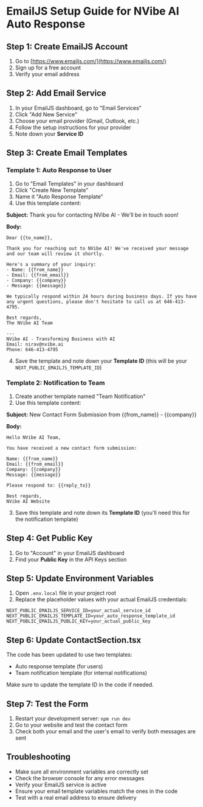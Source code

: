 # EmailJS Setup Guide for NVibe AI Auto Response

## Step 1: Create EmailJS Account
1. Go to [https://www.emailjs.com/](https://www.emailjs.com/)
2. Sign up for a free account
3. Verify your email address

## Step 2: Add Email Service
1. In your EmailJS dashboard, go to "Email Services"
2. Click "Add New Service"
3. Choose your email provider (Gmail, Outlook, etc.)
4. Follow the setup instructions for your provider
5. Note down your **Service ID**

## Step 3: Create Email Templates

### Template 1: Auto Response to User
1. Go to "Email Templates" in your dashboard
2. Click "Create New Template"
3. Name it "Auto Response Template"
4. Use this template content:

**Subject:** Thank you for contacting NVibe AI - We'll be in touch soon!

**Body:**
```
Dear {{to_name}},

Thank you for reaching out to NVibe AI! We've received your message and our team will review it shortly.

Here's a summary of your inquiry:
- Name: {{from_name}}
- Email: {{from_email}}
- Company: {{company}}
- Message: {{message}}

We typically respond within 24 hours during business days. If you have any urgent questions, please don't hesitate to call us at 646-413-4795.

Best regards,
The NVibe AI Team

---
NVibe AI - Transforming Business with AI
Email: nirav@nvibe.ai
Phone: 646-413-4795
```

4. Save the template and note down your **Template ID** (this will be your `NEXT_PUBLIC_EMAILJS_TEMPLATE_ID`)

### Template 2: Notification to Team
1. Create another template named "Team Notification"
2. Use this template content:

**Subject:** New Contact Form Submission from {{from_name}} - {{company}}

**Body:**
```
Hello NVibe AI Team,

You have received a new contact form submission:

Name: {{from_name}}
Email: {{from_email}}
Company: {{company}}
Message: {{message}}

Please respond to: {{reply_to}}

Best regards,
NVibe AI Website
```

3. Save this template and note down its **Template ID** (you'll need this for the notification template)

## Step 4: Get Public Key
1. Go to "Account" in your EmailJS dashboard
2. Find your **Public Key** in the API Keys section

## Step 5: Update Environment Variables
1. Open `.env.local` file in your project root
2. Replace the placeholder values with your actual EmailJS credentials:

```
NEXT_PUBLIC_EMAILJS_SERVICE_ID=your_actual_service_id
NEXT_PUBLIC_EMAILJS_TEMPLATE_ID=your_auto_response_template_id
NEXT_PUBLIC_EMAILJS_PUBLIC_KEY=your_actual_public_key
```

## Step 6: Update ContactSection.tsx
The code has been updated to use two templates:
- Auto response template (for users)
- Team notification template (for internal notifications)

Make sure to update the template ID in the code if needed.

## Step 7: Test the Form
1. Restart your development server: `npm run dev`
2. Go to your website and test the contact form
3. Check both your email and the user's email to verify both messages are sent

## Troubleshooting
- Make sure all environment variables are correctly set
- Check the browser console for any error messages
- Verify your EmailJS service is active
- Ensure your email template variables match the ones in the code
- Test with a real email address to ensure delivery
